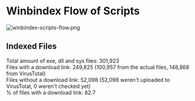 # Winbindex Flow of Scripts

![winbindex-scripts-flow.png](winbindex-scripts-flow.png)

## Indexed Files

<!--FileStats-->
Total amount of exe, dll and sys files: 301,923  
Files with a download link: 249,825 (100,957 from the actual files, 148,868 from VirusTotal)  
Files without a download link: 52,098 (52,098 weren't uploaded to VirusTotal, 0 weren't checked yet)  
% of files with a download link: 82.7  
<!--/FileStats-->

